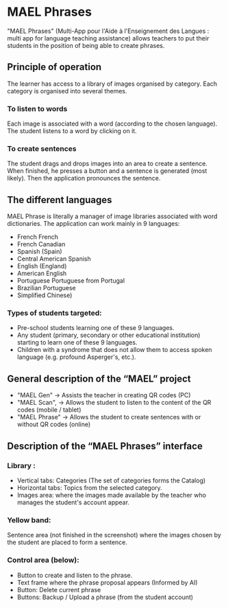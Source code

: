 # MAEL Phrases

"MAEL Phrases" (Multi-App pour l'Aide à l'Enseignement des Langues : multi app for language teaching assistance) allows teachers to put their students in the position of being able to create phrases.

## Principle of operation
The learner has access to a library of images organised by category. Each category is organised into several themes.

### To listen to words

Each image is associated with a word (according to the chosen language). The student listens to a word by clicking on it.

### To create sentences

The student drags and drops images into an area to create a sentence. When finished, he presses a button and a sentence is generated (most likely). Then the application pronounces the sentence.

## The different languages

MAEL Phrase is literally a manager of image libraries associated with word dictionaries. The application can work mainly in 9 languages:

* French French
* French Canadian
* Spanish (Spain)
* Central American Spanish
* English (England)
* American English
* Portuguese Portuguese from Portugal
* Brazilian Portuguese
* Simplified Chinese)

### Types of students targeted:

* Pre-school students learning one of these 9 languages.
* Any student (primary, secondary or other educational institution) starting to learn one of these 9 languages.
* Children with a syndrome that does not allow them to access spoken language (e.g. profound Asperger's, etc.).

## General description of the “MAEL” project

* "MAEL Gen" → Assists the teacher in creating QR codes (PC)
* "MAEL Scan", → Allows the student to listen to the content of the QR codes (mobile / tablet)
* "MAEL Phrase" → Allows the student to create sentences with or without QR codes (online)

## Description of the “MAEL Phrases” interface

### Library :
* Vertical tabs: Categories (The set of categories forms the Catalog)
* Horizontal tabs: Topics from the selected category.
* Images area: where the images made available by the teacher who manages the student's account appear.

### Yellow band: 
Sentence area (not finished in the screenshot) where the images chosen by the student are placed to form a sentence.

### Control area (below):
* Button to create and listen to the phrase.
* Text frame where the phrase proposal appears (Informed by AI)
* Button: Delete current phrase
* Buttons: Backup / Upload a phrase (from the student account)
